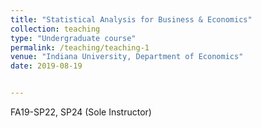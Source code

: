 ```yaml
---
title: "Statistical Analysis for Business & Economics"
collection: teaching
type: "Undergraduate course"
permalink: /teaching/teaching-1
venue: "Indiana University, Department of Economics"
date: 2019-08-19


---
```


FA19-SP22, SP24 (Sole Instructor)
